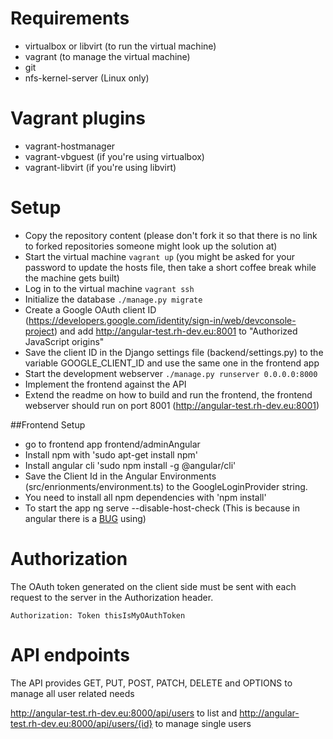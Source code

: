 Requirements
============

* virtualbox or libvirt (to run the virtual machine)
* vagrant (to manage the virtual machine)
* git
* nfs-kernel-server (Linux only)

Vagrant plugins
===============

* vagrant-hostmanager
* vagrant-vbguest (if you're using virtualbox)
* vagrant-libvirt (if you're using libvirt)

Setup
=====

* Copy the repository content (please don't fork it so that there is no link to forked repositories someone might look up the solution at)
* Start the virtual machine ```vagrant up``` (you might be asked for your password to update the hosts file, then take a short coffee break while the machine gets built)
* Log in to the virtual machine ```vagrant ssh```
* Initialize the database ```./manage.py migrate```
* Create a Google OAuth client ID (https://developers.google.com/identity/sign-in/web/devconsole-project) and add http://angular-test.rh-dev.eu:8001 to "Authorized JavaScript origins"
* Save the client ID in the Django settings file (backend/settings.py) to the variable GOOGLE_CLIENT_ID and use the same one in the frontend app
* Start the development webserver ```./manage.py runserver 0.0.0.0:8000```
* Implement the frontend against the API
* Extend the readme on how to build and run the frontend, the frontend webserver should run on port 8001 (http://angular-test.rh-dev.eu:8001)

##Frontend Setup
* go to frontend app frontend/adminAngular
* Install npm with 'sudo apt-get install npm' 
* Install angular cli 'sudo npm install -g @angular/cli'
* Save the Client Id in the Angular Environments (src/enrionments/environment.ts) to the GoogleLoginProvider string.
* You need to install all npm dependencies with 'npm install'
* To start the app ng serve --disable-host-check (This is because in angular there is a [BUG](https://github.com/Teradata/covalent/issues/582) using)

Authorization
=============

The OAuth token generated on the client side must be sent with each request to the server in the Authorization header.

```Authorization: Token thisIsMyOAuthToken```

API endpoints
=============

The API provides GET, PUT, POST, PATCH, DELETE and OPTIONS to manage all user related needs

http://angular-test.rh-dev.eu:8000/api/users to list and http://angular-test.rh-dev.eu:8000/api/users/{id} to manage single users